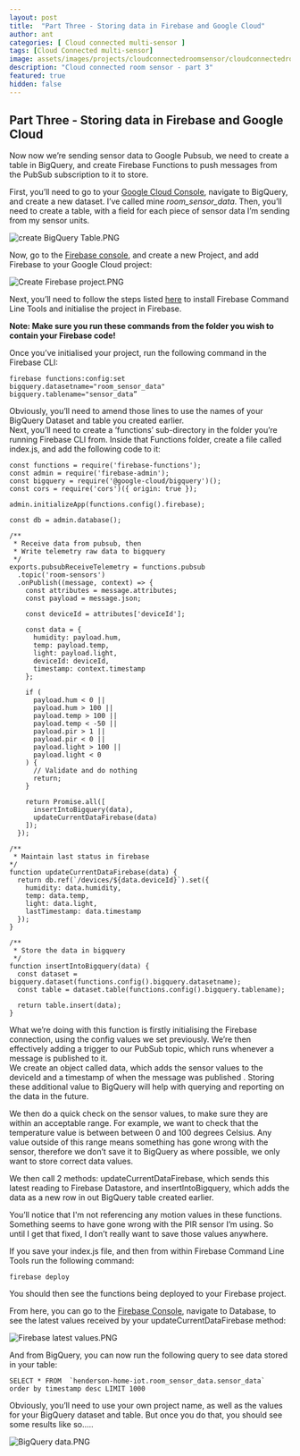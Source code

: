 ```yaml
---
layout: post
title:  "Part Three - Storing data in Firebase and Google Cloud"
author: ant
categories: [ Cloud connected multi-sensor ]
tags: [Cloud Connected multi-sensor]
image: assets/images/projects/cloudconnectedroomsensor/cloudconnectedroomsensor3-3.png
description: "Cloud connected room sensor - part 3"
featured: true
hidden: false
---
```


## Part Three - Storing data in Firebase and Google Cloud 


Now now we’re sending sensor data to Google Pubsub, we need to create a table in BigQuery, and create Firebase Functions to push messages from the PubSub subscription to it to store.

First, you’ll need to go to your [Google Cloud Console](https://console.cloud.google.com/), navigate to BigQuery, and create a new dataset. I’ve called mine _room_sensor_data_. Then, you’ll need to create a table, with a field for each piece of sensor data I’m sending from my sensor units.

![create BigQuery Table.PNG]({{site.baseurl}}/assets/images/projects/cloudconnectedroomsensor/cloudconnectedroomsensor3-1.png)

Now, go to the [Firebase console](https://console.firebase.google.com/), and create a new Project, and add Firebase to your Google Cloud project:

![Create Firebase project.PNG]({{site.baseurl}}/assets/images/projects/cloudconnectedroomsensor/cloudconnectedroomsensor3-2.png)
  
Next, you’ll need to follow the steps listed [here](https://firebase.google.com/docs/cli/) to install Firebase Command Line Tools and initialise the project in Firebase.

**Note: Make sure you run these commands from the folder you wish to contain your Firebase code!**

Once you’ve initialised your project, run the following command in the Firebase CLI:

	firebase functions:config:set 
	bigquery.datasetname="room_sensor_data"
	bigquery.tablename="sensor_data”

Obviously, you’ll need to amend those lines to use the names of your BigQuery Dataset and table you created earlier.  
Next, you’ll need to create a ‘functions’ sub-directory in the folder you’re running Firebase CLI from. Inside that Functions folder, create a file called index.js, and add the following code to it:

	const functions = require('firebase-functions');
	const admin = require('firebase-admin');
	const bigquery = require('@google-cloud/bigquery')();
	const cors = require('cors')({ origin: true });

	admin.initializeApp(functions.config().firebase);

	const db = admin.database();

	/**
	 * Receive data from pubsub, then 
	 * Write telemetry raw data to bigquery
	 */
	exports.pubsubReceiveTelemetry = functions.pubsub
	  .topic('room-sensors')
	  .onPublish((message, context) => {
	    const attributes = message.attributes;
	    const payload = message.json;

	    const deviceId = attributes['deviceId'];

	    const data = {
	      humidity: payload.hum,
	      temp: payload.temp,
	      light: payload.light,
	      deviceId: deviceId,
	      timestamp: context.timestamp
	    };

	    if (
	      payload.hum < 0 ||
	      payload.hum > 100 ||
	      payload.temp > 100 ||
	      payload.temp < -50 ||
	      payload.pir > 1 ||
	      payload.pir < 0 ||
	      payload.light > 100 ||
	      payload.light < 0
	    ) {
	      // Validate and do nothing
	      return;
	    }

	    return Promise.all([
	      insertIntoBigquery(data),
	      updateCurrentDataFirebase(data)
	    ]);
	  });

	/** 
	 * Maintain last status in firebase
	*/
	function updateCurrentDataFirebase(data) {
	  return db.ref(`/devices/${data.deviceId}`).set({
	    humidity: data.humidity,
	    temp: data.temp,
	    light: data.light,
	    lastTimestamp: data.timestamp
	  });
	}

	/**
	 * Store the data in bigquery
	 */
	function insertIntoBigquery(data) {
	  const dataset = bigquery.dataset(functions.config().bigquery.datasetname);
	  const table = dataset.table(functions.config().bigquery.tablename);

	  return table.insert(data);
	}

What we’re doing with this function is firstly initialising the Firebase connection, using the config values we set previously. We’re then effectively adding a trigger to our PubSub topic, which runs whenever a message is published to it.  
We create an object called data, which adds the sensor values to the deviceId and a timestamp of when the message was published . Storing these additional value to BigQuery will help with querying and reporting on the data in the future.

We then do a quick check on the sensor values, to make sure they are within an acceptable range. For example, we want to check that the temperature value is between between 0 and 100 degrees Celsius. Any value outside of this range means something has gone wrong with the sensor, therefore we don’t save it to BigQuery as where possible, we only want to store correct data values.

We then call 2 methods: updateCurrentDataFirebase, which sends this latest reading to Firebase Datastore, and insertIntoBigquery, which adds the data as a new row in out BigQuery table created earlier.

You’ll notice that I'm not referencing any motion values in these functions. Something seems to have gone wrong with the PIR sensor I’m using. So until I get that fixed, I don’t really want to save those values anywhere.

If you save your index.js file, and then from within Firebase Command Line Tools run the following command:

	firebase deploy

You should then see the functions being deployed to your Firebase project.

From here, you can go to the [Firebase Console](https://console.firebase.google.com/), navigate to Database, to see the latest values received by your updateCurrentDataFirebase method:

![Firebase latest values.PNG]({{site.baseurl}}/assets/images/projects/cloudconnectedroomsensor/cloudconnectedroomsensor3-3.png)

And from BigQuery, you can now run the following query to see data stored in your table:

	SELECT * FROM  `henderson-home-iot.room_sensor_data.sensor_data`  order by timestamp desc LIMIT 1000

Obviously, you’ll need to use your own project name, as well as the values for your BigQuery dataset and table. But once you do that, you should see some results like so…..

![BigQuery data.PNG]({{site.baseurl}}/assets/images/projects/cloudconnectedroomsensor/cloudconnectedroomsensor3-4.png)